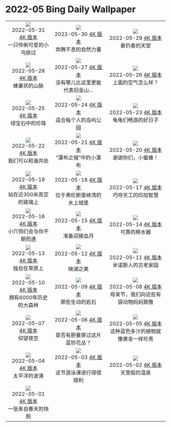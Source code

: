 # 2022-05 Bing Daily Wallpaper

|      |      |      |
|:----:|:----:|:----:|
| ![](https://cn.bing.com/th?id=OHR.ParrotDay_ZH-CN0775936218_1920x1080.jpg&rf=LaDigue_UHD.jpg&pid=hp&w=480&h=270&rs=1&c=4)<br> 2022-05-31 [4K 版本](https://cn.bing.com/th?id=OHR.ParrotDay_ZH-CN0775936218_1920x1080.jpg&rf=LaDigue_UHD.jpg&pid=hp&w=3840&h=2160&rs=1&c=4) <br> 一只伶俐可爱的小鸟掠过| ![](https://cn.bing.com/th?id=OHR.MountFryatt_ZH-CN0611142036_1920x1080.jpg&rf=LaDigue_UHD.jpg&pid=hp&w=480&h=270&rs=1&c=4)<br> 2022-05-30 [4K 版本](https://cn.bing.com/th?id=OHR.MountFryatt_ZH-CN0611142036_1920x1080.jpg&rf=LaDigue_UHD.jpg&pid=hp&w=3840&h=2160&rs=1&c=4) <br> 奔腾不息的自然力量| ![](https://cn.bing.com/th?id=OHR.HyaliteCreek_ZH-CN0400013447_1920x1080.jpg&rf=LaDigue_UHD.jpg&pid=hp&w=480&h=270&rs=1&c=4)<br> 2022-05-29 [4K 版本](https://cn.bing.com/th?id=OHR.HyaliteCreek_ZH-CN0400013447_1920x1080.jpg&rf=LaDigue_UHD.jpg&pid=hp&w=3840&h=2160&rs=1&c=4) <br> 垂钓者的天堂 |
| ![](https://cn.bing.com/th?id=OHR.PurnululuNP_ZH-CN0102753224_1920x1080.jpg&rf=LaDigue_UHD.jpg&pid=hp&w=480&h=270&rs=1&c=4)<br> 2022-05-28 [4K 版本](https://cn.bing.com/th?id=OHR.PurnululuNP_ZH-CN0102753224_1920x1080.jpg&rf=LaDigue_UHD.jpg&pid=hp&w=3840&h=2160&rs=1&c=4) <br> 蜂巢状的山脉| ![](https://cn.bing.com/th?id=OHR.MarinHeadlands_ZH-CN9876016714_1920x1080.jpg&rf=LaDigue_UHD.jpg&pid=hp&w=480&h=270&rs=1&c=4)<br> 2022-05-27 [4K 版本](https://cn.bing.com/th?id=OHR.MarinHeadlands_ZH-CN9876016714_1920x1080.jpg&rf=LaDigue_UHD.jpg&pid=hp&w=3840&h=2160&rs=1&c=4) <br> 没有哪儿比这里更能代表旧金山…| ![](https://cn.bing.com/th?id=OHR.Monteverde_ZH-CN9598634812_1920x1080.jpg&rf=LaDigue_UHD.jpg&pid=hp&w=480&h=270&rs=1&c=4)<br> 2022-05-26 [4K 版本](https://cn.bing.com/th?id=OHR.Monteverde_ZH-CN9598634812_1920x1080.jpg&rf=LaDigue_UHD.jpg&pid=hp&w=3840&h=2160&rs=1&c=4) <br> 上面的空气怎么样？ |
| ![](https://cn.bing.com/th?id=OHR.Alhambra_ZH-CN9040625762_1920x1080.jpg&rf=LaDigue_UHD.jpg&pid=hp&w=480&h=270&rs=1&c=4)<br> 2022-05-25 [4K 版本](https://cn.bing.com/th?id=OHR.Alhambra_ZH-CN9040625762_1920x1080.jpg&rf=LaDigue_UHD.jpg&pid=hp&w=3840&h=2160&rs=1&c=4) <br> 绿宝石中的珍珠| ![](https://cn.bing.com/th?id=OHR.KornatiNP_ZH-CN8829346235_1920x1080.jpg&rf=LaDigue_UHD.jpg&pid=hp&w=480&h=270&rs=1&c=4)<br> 2022-05-24 [4K 版本](https://cn.bing.com/th?id=OHR.KornatiNP_ZH-CN8829346235_1920x1080.jpg&rf=LaDigue_UHD.jpg&pid=hp&w=3840&h=2160&rs=1&c=4) <br> 适合每个人的岛屿公园| ![](https://cn.bing.com/th?id=OHR.RedBellied_ZH-CN8667089924_1920x1080.jpg&rf=LaDigue_UHD.jpg&pid=hp&w=480&h=270&rs=1&c=4)<br> 2022-05-23 [4K 版本](https://cn.bing.com/th?id=OHR.RedBellied_ZH-CN8667089924_1920x1080.jpg&rf=LaDigue_UHD.jpg&pid=hp&w=3840&h=2160&rs=1&c=4) <br> 龟龟们畅游的好日子 |
| ![](https://cn.bing.com/th?id=OHR.ZebraEgret_ZH-CN8497454146_1920x1080.jpg&rf=LaDigue_UHD.jpg&pid=hp&w=480&h=270&rs=1&c=4)<br> 2022-05-22 [4K 版本](https://cn.bing.com/th?id=OHR.ZebraEgret_ZH-CN8497454146_1920x1080.jpg&rf=LaDigue_UHD.jpg&pid=hp&w=3840&h=2160&rs=1&c=4) <br> 我们可以和谐共处| ![](https://cn.bing.com/th?id=OHR.AlbionFalls_ZH-CN8302577218_1920x1080.jpg&rf=LaDigue_UHD.jpg&pid=hp&w=480&h=270&rs=1&c=4)<br> 2022-05-21 [4K 版本](https://cn.bing.com/th?id=OHR.AlbionFalls_ZH-CN8302577218_1920x1080.jpg&rf=LaDigue_UHD.jpg&pid=hp&w=3840&h=2160&rs=1&c=4) <br> “瀑布之城”中的小瀑布| ![](https://cn.bing.com/th?id=OHR.ApisMellifera_ZH-CN8078623367_1920x1080.jpg&rf=LaDigue_UHD.jpg&pid=hp&w=480&h=270&rs=1&c=4)<br> 2022-05-20 [4K 版本](https://cn.bing.com/th?id=OHR.ApisMellifera_ZH-CN8078623367_1920x1080.jpg&rf=LaDigue_UHD.jpg&pid=hp&w=3840&h=2160&rs=1&c=4) <br> 谢谢你们，小蜜蜂！ |
| ![](https://cn.bing.com/th?id=OHR.GlassBridge_ZH-CN4258621683_1920x1080.jpg&rf=LaDigue_UHD.jpg&pid=hp&w=480&h=270&rs=1&c=4)<br> 2022-05-19 [4K 版本](https://cn.bing.com/th?id=OHR.GlassBridge_ZH-CN4258621683_1920x1080.jpg&rf=LaDigue_UHD.jpg&pid=hp&w=3840&h=2160&rs=1&c=4) <br> 站在近300米高空的玻璃上| ![](https://cn.bing.com/th?id=OHR.SchlossGluecksburg_ZH-CN4079837227_1920x1080.jpg&rf=LaDigue_UHD.jpg&pid=hp&w=480&h=270&rs=1&c=4)<br> 2022-05-18 [4K 版本](https://cn.bing.com/th?id=OHR.SchlossGluecksburg_ZH-CN4079837227_1920x1080.jpg&rf=LaDigue_UHD.jpg&pid=hp&w=3840&h=2160&rs=1&c=4) <br> 位于弗伦斯堡峡湾的水上城堡| ![](https://cn.bing.com/th?id=OHR.SaltPondsMaras_ZH-CN3768334932_1920x1080.jpg&rf=LaDigue_UHD.jpg&pid=hp&w=480&h=270&rs=1&c=4)<br> 2022-05-17 [4K 版本](https://cn.bing.com/th?id=OHR.SaltPondsMaras_ZH-CN3768334932_1920x1080.jpg&rf=LaDigue_UHD.jpg&pid=hp&w=3840&h=2160&rs=1&c=4) <br> 巧夺天工的印加智慧 |
| ![](https://cn.bing.com/th?id=OHR.PawneeOwls_ZH-CN3586129981_1920x1080.jpg&rf=LaDigue_UHD.jpg&pid=hp&w=480&h=270&rs=1&c=4)<br> 2022-05-16 [4K 版本](https://cn.bing.com/th?id=OHR.PawneeOwls_ZH-CN3586129981_1920x1080.jpg&rf=LaDigue_UHD.jpg&pid=hp&w=3840&h=2160&rs=1&c=4) <br> 小穴鸮们会与你不期而遇| ![](https://cn.bing.com/th?id=OHR.BerninaBloodMoon_ZH-CN3349260043_1920x1080.jpg&rf=LaDigue_UHD.jpg&pid=hp&w=480&h=270&rs=1&c=4)<br> 2022-05-15 [4K 版本](https://cn.bing.com/th?id=OHR.BerninaBloodMoon_ZH-CN3349260043_1920x1080.jpg&rf=LaDigue_UHD.jpg&pid=hp&w=3840&h=2160&rs=1&c=4) <br> 准备迎接血月| ![](https://cn.bing.com/th?id=OHR.WindmillDay_ZH-CN3115996668_1920x1080.jpg&rf=LaDigue_UHD.jpg&pid=hp&w=480&h=270&rs=1&c=4)<br> 2022-05-14 [4K 版本](https://cn.bing.com/th?id=OHR.WindmillDay_ZH-CN3115996668_1920x1080.jpg&rf=LaDigue_UHD.jpg&pid=hp&w=3840&h=2160&rs=1&c=4) <br> 可靠的移水器 |
| ![](https://cn.bing.com/th?id=OHR.MaasaiGiraffe_ZH-CN2960157829_1920x1080.jpg&rf=LaDigue_UHD.jpg&pid=hp&w=480&h=270&rs=1&c=4)<br> 2022-05-13 [4K 版本](https://cn.bing.com/th?id=OHR.MaasaiGiraffe_ZH-CN2960157829_1920x1080.jpg&rf=LaDigue_UHD.jpg&pid=hp&w=3840&h=2160&rs=1&c=4) <br> 独自在草原上| ![](https://cn.bing.com/th?id=OHR.RiverBrathay_ZH-CN2718424663_1920x1080.jpg&rf=LaDigue_UHD.jpg&pid=hp&w=480&h=270&rs=1&c=4)<br> 2022-05-12 [4K 版本](https://cn.bing.com/th?id=OHR.RiverBrathay_ZH-CN2718424663_1920x1080.jpg&rf=LaDigue_UHD.jpg&pid=hp&w=3840&h=2160&rs=1&c=4) <br> 映湖之美| ![](https://cn.bing.com/th?id=OHR.OiaVillage_ZH-CN2495652522_1920x1080.jpg&rf=LaDigue_UHD.jpg&pid=hp&w=480&h=270&rs=1&c=4)<br> 2022-05-11 [4K 版本](https://cn.bing.com/th?id=OHR.OiaVillage_ZH-CN2495652522_1920x1080.jpg&rf=LaDigue_UHD.jpg&pid=hp&w=3840&h=2160&rs=1&c=4) <br> 米诺斯人的古老家园 |
| ![](https://cn.bing.com/th?id=OHR.GiffordPinchot_ZH-CN2050686223_1920x1080.jpg&rf=LaDigue_UHD.jpg&pid=hp&w=480&h=270&rs=1&c=4)<br> 2022-05-10 [4K 版本](https://cn.bing.com/th?id=OHR.GiffordPinchot_ZH-CN2050686223_1920x1080.jpg&rf=LaDigue_UHD.jpg&pid=hp&w=3840&h=2160&rs=1&c=4) <br> 拥有6000年历史的大森林| ![](https://cn.bing.com/th?id=OHR.GoremeNationalPark_ZH-CN1861727385_1920x1080.jpg&rf=LaDigue_UHD.jpg&pid=hp&w=480&h=270&rs=1&c=4)<br> 2022-05-09 [4K 版本](https://cn.bing.com/th?id=OHR.GoremeNationalPark_ZH-CN1861727385_1920x1080.jpg&rf=LaDigue_UHD.jpg&pid=hp&w=3840&h=2160&rs=1&c=4) <br> 那些生动的岩石| ![](https://cn.bing.com/th?id=OHR.MomJoey_ZH-CN1642006600_1920x1080.jpg&rf=LaDigue_UHD.jpg&pid=hp&w=480&h=270&rs=1&c=4)<br> 2022-05-08 [4K 版本](https://cn.bing.com/th?id=OHR.MomJoey_ZH-CN1642006600_1920x1080.jpg&rf=LaDigue_UHD.jpg&pid=hp&w=3840&h=2160&rs=1&c=4) <br> 母亲节，我们向这些有袋动物妈妈致敬 |
| ![](https://cn.bing.com/th?id=OHR.SwedishAntenna_ZH-CN9163420082_1920x1080.jpg&rf=LaDigue_UHD.jpg&pid=hp&w=480&h=270&rs=1&c=4)<br> 2022-05-07 [4K 版本](https://cn.bing.com/th?id=OHR.SwedishAntenna_ZH-CN9163420082_1920x1080.jpg&rf=LaDigue_UHD.jpg&pid=hp&w=3840&h=2160&rs=1&c=4) <br> 仰望夜空| ![](https://cn.bing.com/th?id=OHR.HertfordshireBluebells_ZH-CN1027832085_1920x1080.jpg&rf=LaDigue_UHD.jpg&pid=hp&w=480&h=270&rs=1&c=4)<br> 2022-05-06 [4K 版本](https://cn.bing.com/th?id=OHR.HertfordshireBluebells_ZH-CN1027832085_1920x1080.jpg&rf=LaDigue_UHD.jpg&pid=hp&w=3840&h=2160&rs=1&c=4) <br> 是否有胆量穿过这片蓝铃花丛？| ![](https://cn.bing.com/th?id=OHR.JaliscoAgave_ZH-CN6612544241_1920x1080.jpg&rf=LaDigue_UHD.jpg&pid=hp&w=480&h=270&rs=1&c=4)<br> 2022-05-05 [4K 版本](https://cn.bing.com/th?id=OHR.JaliscoAgave_ZH-CN6612544241_1920x1080.jpg&rf=LaDigue_UHD.jpg&pid=hp&w=3840&h=2160&rs=1&c=4) <br> 这种蓝色多汁的植物就像黄金一样珍贵 |
| ![](https://cn.bing.com/th?id=OHR.TofinoOcean_ZH-CN6555392161_1920x1080.jpg&rf=LaDigue_UHD.jpg&pid=hp&w=480&h=270&rs=1&c=4)<br> 2022-05-04 [4K 版本](https://cn.bing.com/th?id=OHR.TofinoOcean_ZH-CN6555392161_1920x1080.jpg&rf=LaDigue_UHD.jpg&pid=hp&w=3840&h=2160&rs=1&c=4) <br> 太平洋的波涛| ![](https://cn.bing.com/th?id=OHR.DuckHen_ZH-CN6493617016_1920x1080.jpg&rf=LaDigue_UHD.jpg&pid=hp&w=480&h=270&rs=1&c=4)<br> 2022-05-03 [4K 版本](https://cn.bing.com/th?id=OHR.DuckHen_ZH-CN6493617016_1920x1080.jpg&rf=LaDigue_UHD.jpg&pid=hp&w=3840&h=2160&rs=1&c=4) <br> 这节游泳课进行得很顺利| ![](https://cn.bing.com/th?id=OHR.TravertineTurkey_ZH-CN6430409651_1920x1080.jpg&rf=LaDigue_UHD.jpg&pid=hp&w=480&h=270&rs=1&c=4)<br> 2022-05-02 [4K 版本](https://cn.bing.com/th?id=OHR.TravertineTurkey_ZH-CN6430409651_1920x1080.jpg&rf=LaDigue_UHD.jpg&pid=hp&w=3840&h=2160&rs=1&c=4) <br> 天堂般的温泉 |
| ![](https://cn.bing.com/th?id=OHR.VanBlooms_ZH-CN6370306779_1920x1080.jpg&rf=LaDigue_UHD.jpg&pid=hp&w=480&h=270&rs=1&c=4)<br> 2022-05-01 [4K 版本](https://cn.bing.com/th?id=OHR.VanBlooms_ZH-CN6370306779_1920x1080.jpg&rf=LaDigue_UHD.jpg&pid=hp&w=3840&h=2160&rs=1&c=4) <br> 一张来自春天的快照